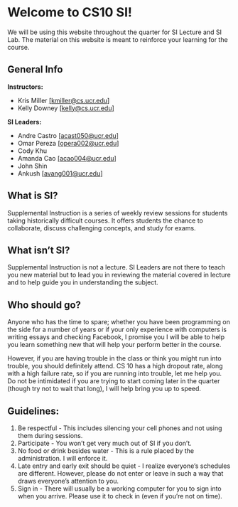 Welcome to CS10 SI!
===================
We will be using this website throughout the quarter for SI Lecture and SI Lab. The material on this website is meant to reinforce your learning for the course. 

General Info
------------
**Instructors:** 

* Kris Miller [[kmiller@cs.ucr.edu]](mailto:kmiller@cs.ucr.edu)
* Kelly Downey [[kelly@cs.ucr.edu]](mailto:kelly@cs.ucr.edu)

**SI Leaders:**

* Andre Castro [[acast050@ucr.edu]](mailto:acast050@ucr.edu)
* Omar Pereza [[opera002@ucr.edu]](mailto:opera002@ucr.edu)
* Cody Khu
* Amanda Cao [[acao004@ucr.edu]](mailto:acao004@ucr.edu)
* John Shin
* Ankush [[avang001@ucr.edu]](mailto:avang001@ucr.edu)

What is SI?
-----------
Supplemental Instruction is a series of weekly review sessions for students taking historically difficult courses.
It offers students the chance to collaborate, discuss challenging concepts, and study for exams.

What isn’t SI?
--------------
Supplemental Instruction is not a lecture.
SI Leaders are not there to teach you new material but to lead you in reviewing the material covered in lecture and to help guide you in understanding the subject.

Who should go?
--------------
Anyone who has the time to spare;
whether you have been programming on the side for a number of years or if your only experience with computers is writing essays and checking Facebook,
I promise you I will be able to help you learn something new that will help your perform better in the course.

However, if you are having trouble in the class or think you might run into trouble, you should definitely attend.
CS 10 has a high dropout rate, along with a high failure rate, so if you are running into trouble, let me help you.
Do not be intimidated if you are trying to start coming later in the quarter (though try not to wait that long), I will help bring you up to speed.

Guidelines:
-----------
1. Be respectful - This includes silencing your cell phones and not using them during sessions.
2. Participate - You won’t get very much out of SI if you don’t.
3. No food or drink besides water - This is a rule placed by the administration. I will enforce it.
4. Late entry and early exit should be quiet - I realize everyone’s schedules are different.
However, please do not enter or leave in such a way that draws everyone’s attention to you.
5. Sign in - There will usually be a working computer for you to sign into when you arrive.
Please use it to check in (even if you’re not on time).
